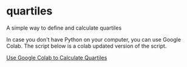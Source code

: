 # quartiles
A simple way to define and calculate quartiles

In case you don't have Python on your computer, you can use Google Colab. The script below is a colab updated version of the script.

[Use Google Colab to Calculate Quartiles](https://colab.research.google.com/drive/1kOi-K7MbD3jWIdIBJERUjV_imTizWZ4c#scrollTo=H8UqtZyaKKeH)

